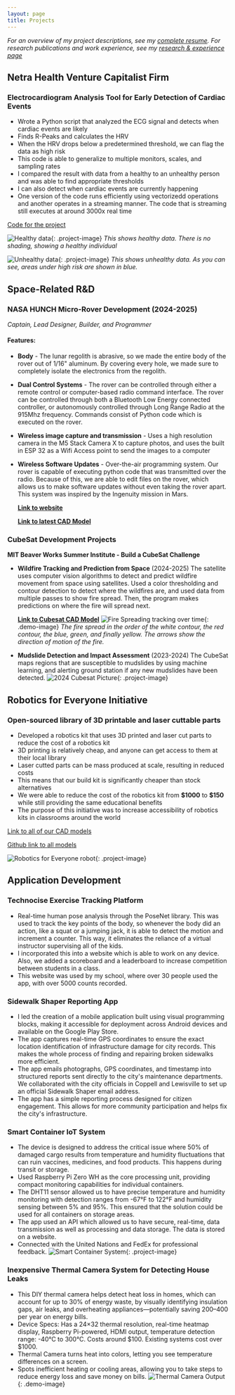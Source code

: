 ```yaml
---
layout: page
title: Projects
---
```


*For an overview of my project descriptions, see my [complete resume](resume.md). For research publications and work experience, see my [research & experience page](research-experience.md)*

## Netra Health Venture Capitalist Firm

### **Electrocardiogram Analysis Tool for Early Detection of Cardiac Events**

- Wrote a Python script that analyzed the ECG signal and detects when cardiac events are likely
- Finds R-Peaks and calculates the HRV
- When the HRV drops below a predetermined threshold, we can flag the data as high risk
- This code is able to generalize to multiple monitors, scales, and sampling rates
- I compared the result with data from a healthy to an unhealthy person and was able to find appropriate thresholds
- I can also detect when cardiac events are currently happening
- One version of the code runs efficiently using vectorizedd operations and another operates in a streaming manner. The code that is streaming still executes at around 3000x real time

[Code for the project](https://github.com/skandacode/ecg-wave-delineation-visualizer)


![Healthy data](assets\images\healthyhrvdata.png){: .project-image}
*This shows healthy data. There is no shading, showing a healthy individual*

![Unhealthy data](assets\images\unhealthydata.png){: .project-image}
*This shows unhealthy data. As you can see, areas under high risk are shown in blue.*



## **Space-Related R&D**

### **NASA HUNCH Micro-Rover Development** (2024-2025)
*Captain, Lead Designer, Builder, and Programmer*

#### **Features:**

- **Body** - The lunar regolith is abrasive, so we made the entire body of the rover out of 1/16" aluminum. By covering every hole, we made sure to completely isolate the electronics from the regolith. 
- **Dual Control Systems** - The rover can be controlled through either a remote control or computer-based radio command interface. The rover can be controlled through both a Bluetooth Low Energy connected controller, or autonomously controlled through Long Range Radio at the 915Mhz frequency. Commands consist of Python code which is executed on the rover. 
- **Wireless image capture and transmission** - Uses a high resolution camera in the M5 Stack Camera X to capture photos, and uses the built in ESP 32 as a Wifi Access point to send the images to a computer
- **Wireless Software Updates** - Over-the-air programming system. Our rover is capable of executing python code that was transmitted over the radio. Because of this, we are able to edit files on the rover, which allows us to make software updates without even taking the rover apart. This system was inspired by the Ingenuity mission in Mars. 
  
    **[Link to website](https://sites.google.com/cfbmail.com/nasa-hunch-lunar-rover/designs)**
    
    **[Link to latest CAD Model](https://cad.onshape.com/documents/b768e7ff74cb64a2bd957713/w/f866da644b5ce7340ff3ff36/e/6890e63dd318aa4fd2992dfc)**

### **CubeSat Development Projects**
**MIT Beaver Works Summer Institute - Build a CubeSat Challenge**
- **Wildfire Tracking and Prediction from Space** (2024-2025) 
The satellite uses computer vision algorithms to detect and predict wildfire movement from space using satellites. Used a color thresholding and contour detection to detect where the wildfires are, and used data from multiple passes to show fire spread. Then, the program makes predictions on where the fire will spread next. 

  **[Link to Cubesat CAD Model](https://cad.onshape.com/documents/659f951b2f3d6802c7789cdf/w/b8b9c379a43547fd131a2233/e/30e1710706289f5d181ec25f)**
  ![Fire Spreading tracking over time](assets/images/cubesatsoftwaredemo.png){: .demo-image}
  *The fire spread in the order of the white contour, the red contour, the blue, green, and finally yellow. The arrows show the direction of motion of the fire.*

- **Mudslide Detection and Impact Assessment** (2023-2024) 
  The CubeSat maps regions that are susceptible to mudslides by using machine learning, and alerting ground station if any new mudslides have been detected. 
  ![2024 Cubesat Picture](assets/images/cubesat2024.png){: .project-image}

## **Robotics for Everyone Initiative**

### **Open-sourced library of 3D printable and laser cuttable parts**
- Developed a robotics kit that uses 3D printed and laser cut parts to reduce the cost of a robotics kit
- 3D printing is relatively cheap, and anyone can get access to them at their local library
- Laser cutted parts can be mass produced at scale, resulting in reduced costs
- This means that our build kit is significantly cheaper than stock alternatives
- We were able to reduce the cost of the robotics kit from **\$1000** to **\$150** while still providing the same educational benefits
- The purpose of this initiative was to increase accessibility of robotics kits in classrooms around the world

[Link to all of our CAD models](https://www.roboticsforeveryone.org/models)

[Github link to all models](https://github.com/Robotics4Everyone/Model-Library/branches/all)

![Robotics for Everyone robot](assets\images\roboticsforeveyone.png){: .project-image}

## **Application Development**

### **Technocise Exercise Tracking Platform**
- Real-time human pose analysis through the PoseNet library. This was used to track the key points of the body, so whenever the body did an action, like a squat or a jumping jack, it is able to detect the motion and increment a counter. This way, it eliminates the reliance of a virtual instructor supervising all of the kids. 
- I incorporated this into a website which is able to work on any device. Also, we added a scoreboard and a leaderboard to increase competition between students in a class. 
- This website was used by my school, where over 30 people used the app, with over 5000 counts recorded. 

### **Sidewalk Shaper Reporting App**
- I led the creation of a mobile application built using visual programming blocks, making it accessible for deployment across Android devices and available on the Google Play Store.
- The app captures real-time GPS coordinates to ensure the exact location identification of infrastructure damage for city records. This makes the whole process of finding and repairing broken sidewalks more efficient. 
- The app emails photographs, GPS coordinates, and timestamp into structured reports sent directly to the city's maintenance departments. We collaborated with the city officials in Coppell and Lewisville to set up an official Sidewalk Shaper email address. 
- The app has a simple reporting process designed for citizen engagement. This allows for more community participation and helps fix the city's infrastructure.

### **Smart Container IoT System**
- The device is designed to address the critical issue where 50% of damaged cargo results from temperature and humidity fluctuations that can ruin vaccines, medicines, and food products. This happens during transit or storage.
- Used Raspberry Pi Zero WH as the core processing unit, providing compact monitoring capabilities for individual containers.
- The DHT11 sensor allowed us to have precise temperature and humidity monitoring with detection ranges from -67°F to 122°F and humidity sensing between 5% and 95%. This ensured that the solution could be used for all containers on storage areas.
- The app used an API which allowed us to have secure, real-time, data transmission as well as processing and data storage. The data is stored on a website. 
- Connected with the United Nations and FedEx for professional feedback.
![Smart Container System](assets/images/smartcontainer.png){: .project-image}

### **Inexpensive Thermal Camera System for Detecting House Leaks**
- This DIY thermal camera helps detect heat loss in homes, which can account for up to 30% of energy waste, by visually identifying insulation gaps, air leaks, and overheating appliances—potentially saving $200–$400 per year on energy bills. 
- Device Specs: Has a 24×32 thermal resolution, real-time heatmap display, Raspberry Pi-powered, HDMI output, temperature detection range: -40°C to 300°C. Costs around \$100. Existing systems cost over \$1000. 
- Thermal Camera turns heat into colors, letting you see temperature differences on a screen.
- Spots inefficient heating or cooling areas, allowing you to take steps to reduce energy loss and save money on bills.
![Thermal Camera Output](assets/images/thermalCameraoutput.png){: .demo-image}

<br>